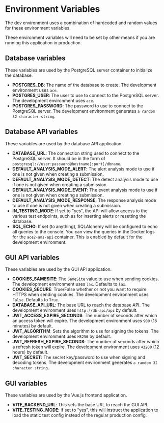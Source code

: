 # Environment Variables

The dev environment uses a combination of hardcoded and random values for these environment variables.

These environment variables will need to be set by other means if you are running this application in production.

## Database variables

These variables are used by the PostgreSQL server container to initialize the database.

- **POSTGRES_DB**: The name of the database to create. The development environment uses `ace`.
- **POSTGRES_USER**: The user to use to connect to the PostgreSQL server. The development environment uses `ace`.
- **POSTGRES_PASSWORD**: The password to use to connect to the PostgreSQL server. The development environment generates `a random 32 character string`.

## Database API variables

These variables are used by the database API application.

- **DATABASE_URL**: The connection string used to connect to the PostgreSQL server. It should be in the form of `postgresql://user:password@hostname[:port]/dbname`.
- **DEFAULT_ANALYSIS_MODE_ALERT**: The alert analysis mode to use if one is not given when creating a submission.
- **DEFAULT_ANALYSIS_MODE_DETECT**: The detect analysis mode to use if one is not given when creating a submission.
- **DEFAULT_ANALYSIS_MODE_EVENT**: The event analysis mode to use if one is not given when creating a submission.
- **DEFAULT_ANALYSIS_MODE_RESPONSE**: The response analysis mode to use if one is not given when creating a submission.
- **IN_TESTING_MODE**: If set to "yes", the API will allow access to the various test endpoints, such as for inserting alerts or resetting the database.
- **SQL_ECHO**: If set (to anything), SQLAlchemy will be configured to echo all queries to the console. You can view the queries in the Docker logs for the `ace2-ams-api` container. This is enabled by default for the development environment.

## GUI API variables

These variables are used by the GUI API application.

- **COOKIES_SAMESITE**: The `SameSite` value to use when sending cookies. The development environment uses `lax`. Defaults to `lax`.
- **COOKIES_SECURE**: True/False whether or not you want to require HTTPS when sending cookies. The development environment uses `False`. Defaults to `True`.
- **DATABASE_API_URL**: The base URL to reach the database API. The development environment uses `http://db-api/api` by default.
- **JWT_ACCESS_EXPIRE_SECONDS**: The number of seconds after which an access token will expire. The development environment uses `900` (15 minutes) by default.
- **JWT_ALGORITHM**: Sets the algorithm to use for signing the tokens. The development environment uses `HS256` by default.
- **JWT_REFRESH_EXPIRE_SECONDS**: The number of seconds after which a refresh token will expire. The development environment uses `43200` (12 hours) by default.
- **JWT_SECRET**: The secret key/password to use when signing and decoding tokens. The development environment generates `a random 32 character string`.

## GUI variables

These variables are used by the Vue.js frontend application.

- **VITE_BACKEND_URL**: This sets the base URL to reach the GUI API.
- **VITE_TESTING_MODE**: If set to "yes", this will instruct the application to load the static test config instead of the regular production config.
